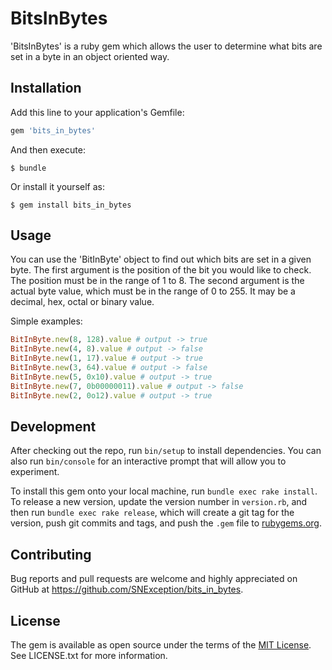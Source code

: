 # BitsInBytes

'BitsInBytes' is a ruby gem which allows the user to determine what bits are set
in a byte in an object oriented way.

## Installation

Add this line to your application's Gemfile:

```ruby
gem 'bits_in_bytes'
```

And then execute:

    $ bundle

Or install it yourself as:

    $ gem install bits_in_bytes

## Usage

You can use the 'BitInByte' object to find out which bits are set in a given
byte. The first argument is the position of the bit you would like to check.
The position must be in the range of 1 to 8.
The second argument is the actual byte value, which must be in the 
range of 0 to 255. It may be a decimal, hex, octal or binary value.

Simple examples:
```ruby
BitInByte.new(8, 128).value # output -> true
BitInByte.new(4, 8).value # output -> false
BitInByte.new(1, 17).value # output -> true
BitInByte.new(3, 64).value # output -> false
BitInByte.new(5, 0x10).value # output -> true
BitInByte.new(7, 0b00000011).value # output -> false
BitInByte.new(2, 0o12).value # output -> true
```

## Development

After checking out the repo, run `bin/setup` to install dependencies.
You can also run `bin/console` for an interactive prompt that will allow you to experiment.

To install this gem onto your local machine, run `bundle exec rake install`.
To release a new version, update the version number in `version.rb`, and then run `bundle exec rake release`,
which will create a git tag for the version, push git commits and tags, and push the `.gem` file to [rubygems.org](https://rubygems.org).

## Contributing

Bug reports and pull requests are welcome and highly appreciated on GitHub at https://github.com/SNException/bits_in_bytes.

## License

The gem is available as open source under the terms of the [MIT License](https://opensource.org/licenses/MIT).
See LICENSE.txt for more information.
